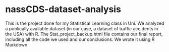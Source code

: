 # nassCDS-dataset-analysis

This is the project done for my Statistical Learning class in Uni. We analyzed a publically available dataset (in our case, a dataset of traffic accidents in the USA) with R.
The Stat_project_backup.html file contains our final report, including all the code we used and our conclusions. We wrote it using R Markdown.
